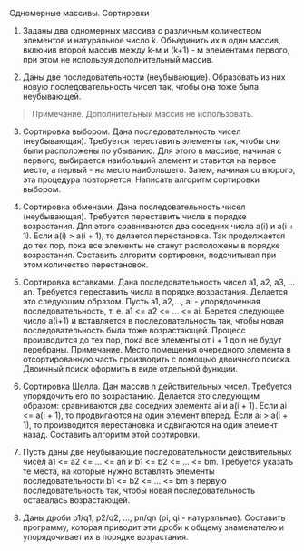 Одномерные массивы. Сортировки 
 
1. Заданы два одномерных массива с различным количеством элементов и натуральное число k. Объединить их в один массив, включив второй массив между k-м и (k+1) - м элементами первого, при этом не используя дополнительный массив. 
 
2. Даны две последовательности (неубывающие). Образовать из них новую последовательность чисел так, чтобы она тоже была неубывающей.
>Примечание. Дополнительный массив не использовать. 
 
3. Сортировка выбором. Дана последовательность чисел (неубывающая). Требуется переставить элементы так, чтобы они были расположены по убыванию. Для этого в массиве, начиная с первого, выбирается наибольший элемент и ставится на первое место, а первый - на место наибольшего. Затем, начиная со второго, эта процедура повторяется. Написать алгоритм сортировки выбором.

4. Сортировка обменами. Дана последовательность чисел (неубывающая). Требуется переставить числа в порядке возрастания. Для этого сравниваются два соседних числа a(i) и a(i + 1). Если a(i) > a(i + 1), то делается перестановка. Так продолжается до тех пор, пока все элементы не станут расположены в порядке возрастания. Составить алгоритм сортировки, подсчитывая при этом количество перестановок.
 
5. Сортировка вставками. Дана последовательность чисел a1, a2, a3, ... an. Требуется переставить числа в порядке возрастания. Делается это следующим образом. Пусть a1, a2,..., ai - упорядоченная последовательность, т. е. a1 <= a2 <= ... <= ai. Берется следующее число a(i+1) и вставляется в последовательность так, чтобы новая последовательность была тоже возрастающей. Процесс производится до тех пор, пока все элементы от i + 1 до n не будут перебраны. Примечание. Место помещения очередного элемента в отсортированную часть производить с помощью двоичного поиска. Двоичный поиск оформить в виде отдельной функции.
 
6. Сортировка Шелла. Дан массив n действительных чисел. Требуется упорядочить его по возрастанию. Делается это следующим образом: сравниваются два соседних элемента ai и a(i + 1). Если ai <= a(i + 1), то продвигаются на один элемент вперед. Если ai > a(i + 1), то производится перестановка и сдвигаются на один элемент назад. Составить алгоритм этой сортировки.
 
7. Пусть даны две неубывающие последовательности действительных чисел a1 <= a2 <= ... <= an и b1 <= b2 <= ... <= bm. Требуется указать те места, на которые нужно вставлять элементы последовательности b1 <= b2 <= ... <= bm в первую последовательность так, чтобы новая последовательность оставалась возрастающей.
 
8. Даны дроби p1/q1, p2/q2, ..., pn/qn (pi, qi - натуральнае). Составить программу, которая приводит эти дроби к общему знаменателю и упорядочивает их в порядке возрастания.
